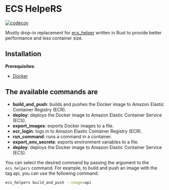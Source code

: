 # ECS HelpeRS

[![codecov](https://codecov.io/gh/bondiano/ecs_helpers/graph/badge.svg?token=BLQ31XSEO0)](https://codecov.io/gh/bondiano/ecs_helpers)

Mostly drop-in replacement for [ecs_helper](https://github.com/dualboot-partners/ecs_helper/tree/master) written in Rust to provide better performance and less container size.

## Installation

**Prerequisites**:

- [Docker](https://docs.docker.com/get-docker/)

## The available commands are

- **build_and_push**: builds and pushes the Docker image to Amazon Elastic Container Registry (ECR).
- **deploy**: deploys the Docker image to Amazon Elastic Container Service (ECS).
- **export_images**: exports Docker images to a file.
- **ecr_login**: logs in to Amazon Elastic Container Registry (ECR).
- **run_command**: runs a command in a container.
- **export_env_secrets**: exports environment variables to a file.
- **deploy**: deploys the Docker image to Amazon Elastic Container Service (ECS).

You can select the desired command by passing the argument to the `ecs_helpers` command. For example, to build and push an
image with the tag api, you can use the following command:

```bash
ecs_helpers build_and_push --image=api
```
